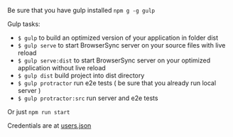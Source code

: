 Be sure that you have gulp installed `npm g -g gulp`

Gulp tasks:

- `$ gulp` to build an optimized version of your application in folder dist
- `$ gulp serve` to start BrowserSync server on your source files with live reload
- `$ gulp serve:dist` to start BrowserSync server on your optimized application without live reload
- `$ gulp dist` build project into dist directory
- `$ gulp protractor` run e2e tests ( be sure that you already run local server )
- `$ gulp protractor:src` run server and e2e tests

Or just `npm run start`

Credentials are at [users.json](https://github.com/vvscode/js--ng-login-form/blob/master/src/fake-api/users.json)

